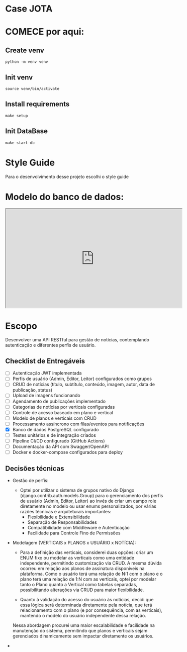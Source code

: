 # Case JOTA


# COMECE por aqui:
 ## Create venv
 ```
 python -m venv venv
 ```

 ## Init venv
 ```
 source venv/bin/activate
 ```
 ## Install requirements
 ```
 make setup
 ```
 ## Init DataBase
  ```
 make start-db
 ```


# Style Guide
Para o desenvolvimento desse projeto escolhi o style guide 

# Modelo do banco de dados: 

<iframe width="560" height="315" src='https://dbdiagram.io/e/67d58a3175d75cc84431913b/682b500d1227bdcb4effee9b'> </iframe>

# Escopo
Desenvolver uma API RESTful para gestão de notícias, contemplando autenticação e diferentes perfis de usuário.

## Checklist de Entregáveis
- [ ] Autenticação JWT implementada
- [ ] Perfis de usuário (Admin, Editor, Leitor) configurados como grupos
- [ ] CRUD de notícias (título, subtítulo, conteúdo, imagem, autor, data de publicação, status)
- [ ] Upload de imagens funcionando
- [ ] Agendamento de publicações implementado
- [ ] Categorias de notícias por verticais configuradas
- [ ] Controle de acesso baseado em plano e vertical
- [ ] Modelo de planos e verticais com CRUD
- [ ] Processamento assíncrono com filas/eventos para notificações
- [X] Banco de dados PostgreSQL configurado
- [ ] Testes unitários e de integração criados
- [ ] Pipeline CI/CD configurado (GitHub Actions)
- [ ] Documentação da API com Swagger/OpenAPI
- [ ] Docker e docker-compose configurados para deploy

## Decisões técnicas
- Gestão de perfis:
    -  Optei por utilizar o sistema de grupos nativo do Django (django.contrib.auth.models.Group) para o gerenciamento dos perfis de usuário (Admin, Editor, Leitor) ao invés de criar um campo role diretamente no modelo ou usar enums personalizados, por várias razões técnicas e arquiteturais importantes:
        - Flexibilidade e Extensibilidade
        - Separação de Responsabilidades
        - Compatibilidade com Middleware e Autenticação
        - Facilidade para Controle Fino de Permissões

- Modelagem (VERTICAIS x PLANOS x USUÁRIO x NOTÍCIA):
    - Para a definição das verticais, considerei duas opções: criar um ENUM fixo ou modelar as verticais como uma entidade independente, permitindo customização via CRUD. A mesma dúvida ocorreu em relação aos planos de assinatura disponíveis na plataforma. Como o usuário terá uma relação de N:1 com o plano e o plano terá uma relação de 1:N com as verticais, optei por modelar tanto o Plano quanto a Vertical como tabelas separadas, possibilitando alterações via CRUD para maior flexibilidade.
    
    - Quanto à validação do acesso do usuário às notícias, decidi que essa lógica será determinada diretamente pela notícia, que terá relacionamento com o plano (e por consequência, com as verticais), mantendo o modelo do usuário independente dessa relação.

    Nessa abordagem procurei uma maior escalabilidade e facilidade na manutenção do sistema, permitindo que planos e verticais sejam gerenciados dinamicamente sem impactar diretamente os usuários.

- 
